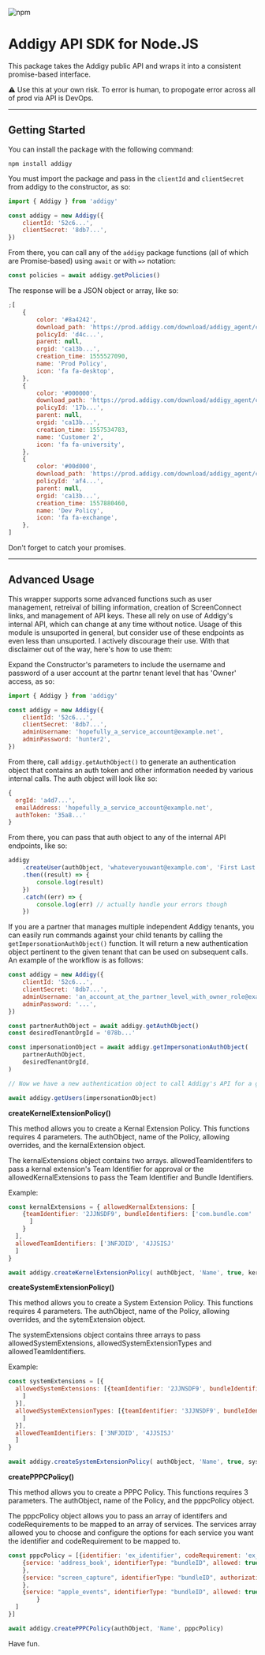 ![npm](https://img.shields.io/npm/v/addigy.svg?style=flat-square)

# Addigy API SDK for Node.JS

This package takes the Addigy public API and wraps it into a consistent promise-based interface.

:warning: Use this at your own risk. To error is human, to propogate error across all of prod via API is DevOps.

---

## Getting Started

You can install the package with the following command:

```
npm install addigy
```

You must import the package and pass in the `clientId` and `clientSecret` from addigy to the constructor, as so:

```js
import { Addigy } from 'addigy'

const addigy = new Addigy({
    clientId: '52c6...',
    clientSecret: '8db7...',
})
```

From there, you can call any of the `addigy` package functions (all of which are Promise-based) using `await` or with `=>` notation:

```js
const policies = await addigy.getPolicies()
```

The response will be a JSON object or array, like so:

```js
;[
    {
        color: '#8a4242',
        download_path: 'https://prod.addigy.com/download/addigy_agent/ca13b.../d4c...',
        policyId: 'd4c...',
        parent: null,
        orgid: 'ca13b...',
        creation_time: 1555527090,
        name: 'Prod Policy',
        icon: 'fa fa-desktop',
    },
    {
        color: '#000000',
        download_path: 'https://prod.addigy.com/download/addigy_agent/ca13b.../17b...',
        policyId: '17b...',
        parent: null,
        orgid: 'ca13b...',
        creation_time: 1557534783,
        name: 'Customer 2',
        icon: 'fa fa-university',
    },
    {
        color: '#00d000',
        download_path: 'https://prod.addigy.com/download/addigy_agent/ca13b.../af4...',
        policyId: 'af4...',
        parent: null,
        orgid: 'ca13b...',
        creation_time: 1557880460,
        name: 'Dev Policy',
        icon: 'fa fa-exchange',
    },
]
```

Don't forget to catch your promises.

---

## Advanced Usage

This wrapper supports some advanced functions such as user management, retreival of billing information, creation of ScreenConnect links, and management of API keys. These all rely on use of Addigy's internal API, which can change at any time without notice. Usage of this module is unsuported in general, but consider use of these endpoints as even less than unsuported. I actively discourage their use. With that disclaimer out of the way, here's how to use them:

Expand the Constructor's parameters to include the username and password of a user account at the partnr tenant level that has 'Owner' access, as so:

```js
import { Addigy } from 'addigy'

const addigy = new Addigy({
    clientId: '52c6...',
    clientSecret: '8db7...',
    adminUsername: 'hopefully_a_service_account@example.net',
    adminPassword: 'hunter2',
})
```

From there, call `addigy.getAuthObject()` to generate an authentication object that contains an auth token and other information needed by various internal calls. The auth object will look like so:

```js
{
  orgId: 'a4d7...',
  emailAddress: 'hopefully_a_service_account@example.net',
  authToken: '35a8...'
}
```

From there, you can pass that auth object to any of the internal API endpoints, like so:

```js
addigy
    .createUser(authObject, 'whateveryouwant@example.com', 'First Last', [], 'user')
    .then((result) => {
        console.log(result)
    })
    .catch((err) => {
        console.log(err) // actually handle your errors though
    })
```

If you are a partner that manages multiple independent Addigy tenants, you can easily run commands against your child tenants by calling the `getImpersonationAuthObject()` function. It will return a new authentication object pertinent to the given tenant that can be used on subsequent calls. An example of the workflow is as follows:

```js
const addigy = new Addigy({
    clientId: '52c6...',
    clientSecret: '8db7...',
    adminUsername: 'an_account_at_the_partner_level_with_owner_role@example.net',
    adminPassword: '...',
})

const partnerAuthObject = await addigy.getAuthObject()
const desiredTenantOrgId = '078b...'

const impersonationObject = await addigy.getImpersonationAuthObject(
    partnerAuthObject,
    desiredTenantOrgId,
)

// Now we have a new authentication object to call Addigy's API for a given tenant

await addigy.getUsers(impersonationObject)
```



**createKernelExtensionPolicy()**

This method allows you to create a Kernal Extension Policy.  This functions requires 4 parameters. The authObject, name of the Policy, allowing overrides, and the kernalExtension object. 

The kernalExtensions object contains two arrays. allowedTeamIdentifers to pass a kernal extension's Team Identifier for approval or the allowedKernalExtensions to pass the Team Identifier and Bundle Identifiers. 

Example: 

```javascript
const kernalExtensions = { allowedKernalExtensions: [
    {teamIdentifier: '2JJNSDF9', bundleIdentifiers: ['com.bundle.com'
      ]
    }
  ],
  allowedTeamIdentifiers: ['3NFJDID', '4JJSISJ'
  ]
}

await addigy.createKernelExtensionPolicy( authObject, 'Name', true, kernalExtensions)

```



**createSystemExtensionPolicy()**

This method allows you to create a System Extension Policy.  This functions requires 4 parameters. The authObject, name of the Policy, allowing overrides, and the sytemExtension object. 

The systemExtensions object contains three arrays to pass allowedSystemExtensions, allowedSystemExtensionTypes and allowedTeamIdentifiers.

Example: 

```javascript
const systemExtensions = [{
  allowedSystemExtensions: [{teamIdentifier: '2JJNSDF9', bundleIdentifiers: ['com.bundle.com'
    ]
  }],
  allowedSystemExtensionTypes: [{teamIdentifier: '3JJNSDF9', bundleIdentifiers: ['com.bundle.com'
    ]
  }],
  allowedTeamIdentifiers: ['3NFJDID', '4JJSISJ'
  ]
}

await addigy.createSystemExtensionPolicy( authObject, 'Name', true, systemExtensions)

```



**createPPPCPolicy()**

This method allows you to create a PPPC Policy.  This functions requires 3 parameters. The authObject, name of the Policy, and the pppcPolicy object. 

The pppcPolicy object allows you to pass an array of  identifers and codeRequirements to be mapped to an array of services. The services array allowed you to choose and configure the options for each service you want the identifier and codeRequirement to be mapped to. 

```javascript
const pppcPolicy = [{identifier: 'ex_identifier', codeRequirement: 'ex_coderequirement', services: [
    {service: 'address_book', identifierType: "bundleID", allowed: true
    },
    {service: "screen_capture", identifierType: "bundleID", authorization: "AllowStandardUserToSetSystemService"
    },
  	{service: "apple_events", identifierType: "bundleID", allowed: true, identifier_type: "bundleId", 	    aeReceiverIdentifier: "com.microsoft.Powerpoint", aeReceiverIdentifierType: "bundleID", aeReceiverCodeRequirement: "identifier \"com.microsoft.Powerpoint...."
		}
  ]
}]

await addigy.createPPPCPolicy(authObject, 'Name', pppcPolicy)
```



Have fun.